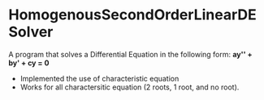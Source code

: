 # HomogenousSecondOrderLinearDESolver
A program that solves a Differential Equation in the following form:
**ay'' + by' + cy = 0**
- Implemented the use of characteristic equation
- Works for all charactersitic equation (2 roots, 1 root, and no root).
